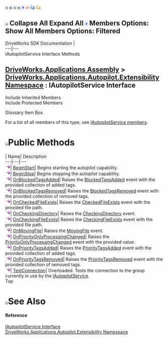 ![](dotnetimages/collapse.gif) ![](dotnetimages/expand.gif) ![](dotnetimages/collapse.gif) ![](dotnetimages/expand.gif) ![](dotnetimages/drpdown.gif) ![](dotnetimages/drpdown_orange.gif) ![](dotnetimages/copycode.gif) ![](dotnetimages/copycodeHighlight.gif)

![](dotnetimages/collapse.gif) Collapse All Expand All ![](dotnetimages/drpdown.gif) Members Options: Show All  Members Options: Filtered   
---  
DriveWorks SDK Documentation  |   
---|---  
IAutopilotService Interface Methods   
  
[DriveWorks.Applications Assembly](topic13.md) > [DriveWorks.Applications.Autopilot.Extensibility Namespace](topic1633.md) : IAutopilotService Interface  
---  
  
Include Inherited Members    
Include Protected Members    


Glossary Item Box

For a list of all members of this type, see [IAutopilotService members](topic1655.md).

# ![](dotnetimages/collapse.gif)Public Methods

| Name| Description  
---|---|---  
![ Method](dotnetimages/Method.gif)| [BeginStart](topic1659.md)| Begins starting the autopilot capability.   
![ Method](dotnetimages/Method.gif)| [BeginStop](topic1660.md)| Begins stopping the autopilot capability.   
![ Method](dotnetimages/Method.gif)| [OnBlockedTagsAdded](topic1661.md)| Raises the [BlockedTagsAdded](topic1677.md) event with the provided collection of added tags.   
![ Method](dotnetimages/Method.gif)| [OnBlockedTagsRemoved](topic1662.md)| Raises the [BlockedTagsRemoved](topic1678.md) event with the provided collection of removed tags.   
![ Method](dotnetimages/Method.gif)| [OnCheckedFileExists](topic1663.md)| Raises the [CheckedFileExists](topic1679.md) event with the provided file path.   
![ Method](dotnetimages/Method.gif)| [OnCheckingDirectory](topic1664.md)| Raises the [CheckingDirectory](topic1680.md) event.   
![ Method](dotnetimages/Method.gif)| [OnCheckingFileExists](topic1665.md)| Raises the [CheckingFileExists](topic1681.md) event with the provided file path.   
![ Method](dotnetimages/Method.gif)| [OnMovingFile](topic1666.md)| Raises the [MovingFile](topic1683.md) event.   
![ Method](dotnetimages/Method.gif)| [OnPriorityOnlyProcessingChanged](topic1667.md)| Raises the [PriorityOnlyProcessingChanged](topic1684.md) event with the provided value.   
![ Method](dotnetimages/Method.gif)| [OnPriorityTagsAdded](topic1668.md)| Raises the [PriorityTagsAdded](topic1685.md) event with the provided collection of added tags.   
![ Method](dotnetimages/Method.gif)| [OnPriorityTagsRemoved](topic1669.md)| Raises the [PriorityTagsRemoved](topic1686.md) event with the provided collection of removed tags.   
![ Method](dotnetimages/Method.gif)| [TestConnection](topic1670.md)| Overloaded. Tests the connection to the group currently in use by the [IAutopilotService](topic1654.md).   
Top

# ![](dotnetimages/collapse.gif)See Also

#### Reference

[IAutopilotService Interface](topic1654.md)   
[DriveWorks.Applications.Autopilot.Extensibility Namespace](topic1633.md)


